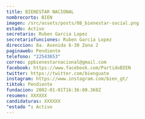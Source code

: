 ```yaml
---
title: BIENESTAR NACIONAL
nombrecorto: BIEN
imagen: /src/assets/posts/08_bienestar-social.png
estado: Activo
secretario: Ruben Garcia Lopez
secretariofunciones: Ruben Garcia Lopez
direccion: 8a. Avenida 6-30 Zona 2
paginaweb: Pendiente
telefono: "22543653"
correo: ppbienestarnacional@gmail.com
facebook: https://www.facebook.com/PartidoBIEN
twitter: https://twitter.com/bienguate
instagram: https://www.instagram.com/bien_gt/
tiktok: Pendiente
fundacion: 2002-01-01T16:36:00.368Z
resumen: XXXXXX
candidaturas: XXXXXX
"estado ": Activo
---
```

